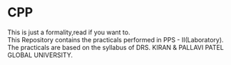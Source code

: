# CPP
This is just a formality,read if you want to.<br>
This Repository contains the practicals performed in PPS - II(Laboratory).<br>
The practicals are based on the syllabus of DRS. KIRAN & PALLAVI PATEL GLOBAL UNIVERSITY.
